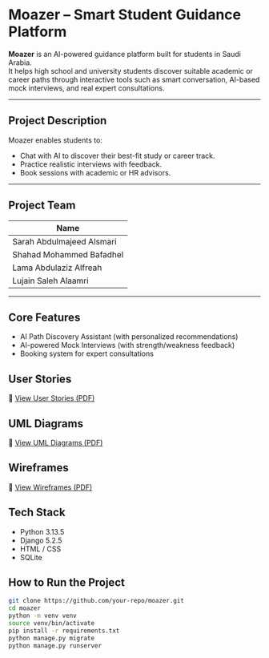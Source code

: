 # Moazer – Smart Student Guidance Platform

**Moazer** is an AI-powered guidance platform built for students in Saudi Arabia.  
It helps high school and university students discover suitable academic or career paths through interactive tools such as smart conversation, AI-based mock interviews, and real expert consultations.

---

## Project Description

Moazer enables students to:
- Chat with AI to discover their best-fit study or career track.
- Practice realistic interviews with feedback.
- Book sessions with academic or HR advisors.

---

## Project Team

| Name                     |
|--------------------------|
| Sarah Abdulmajeed Alsmari|
| Shahad Mohammed Bafadhel |
| Lama Abdulaziz Alfreah   |
| Lujain Saleh Alaamri     |   

---

## Core Features

- AI Path Discovery Assistant (with personalized recommendations)
- AI-powered Mock Interviews (with strength/weakness feedback)
- Booking system for expert consultations


## User Stories

📄 [View User Stories (PDF)](./docs/UserStories.pdf)


## UML Diagrams

📄 [View UML Diagrams (PDF)](./docs/UML.pdf)


## Wireframes

📄 [View Wireframes (PDF)](./docs/Wireframes.pdf)

## Tech Stack

- Python 3.13.5 
- Django 5.2.5
- HTML / CSS 
- SQLite  

## How to Run the Project

```bash
git clone https://github.com/your-repo/moazer.git
cd moazer
python -m venv venv
source venv/bin/activate
pip install -r requirements.txt
python manage.py migrate
python manage.py runserver
